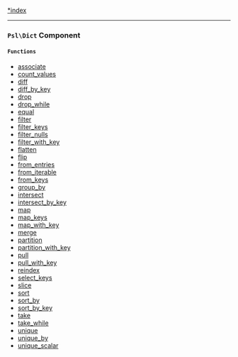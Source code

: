 <!--
    This markdown file was generated using `docs/documenter.php`.

    Any edits to it will likely be lost.
-->

[*index](./../README.md)

---

### `Psl\Dict` Component

#### `Functions`

- [associate](./../../src/Psl/Dict/associate.php#L25)
- [count_values](./../../src/Psl/Dict/count_values.php#L22)
- [diff](./../../src/Psl/Dict/diff.php#L24)
- [diff_by_key](./../../src/Psl/Dict/diff_by_key.php#L24)
- [drop](./../../src/Psl/Dict/drop.php#L23)
- [drop_while](./../../src/Psl/Dict/drop_while.php#L28)
- [equal](./../../src/Psl/Dict/equal.php#L19)
- [filter](./../../src/Psl/Dict/filter.php#L34)
- [filter_keys](./../../src/Psl/Dict/filter_keys.php#L36)
- [filter_nulls](./../../src/Psl/Dict/filter_nulls.php#L21)
- [filter_with_key](./../../src/Psl/Dict/filter_with_key.php#L39)
- [flatten](./../../src/Psl/Dict/flatten.php#L28)
- [flip](./../../src/Psl/Dict/flip.php#L27)
- [from_entries](./../../src/Psl/Dict/from_entries.php#L18)
- [from_iterable](./../../src/Psl/Dict/from_iterable.php#L19)
- [from_keys](./../../src/Psl/Dict/from_keys.php#L21)
- [group_by](./../../src/Psl/Dict/group_by.php#L42)
- [intersect](./../../src/Psl/Dict/intersect.php#L24)
- [intersect_by_key](./../../src/Psl/Dict/intersect_by_key.php#L24)
- [map](./../../src/Psl/Dict/map.php#L31)
- [map_keys](./../../src/Psl/Dict/map_keys.php#L31)
- [map_with_key](./../../src/Psl/Dict/map_with_key.php#L31)
- [merge](./../../src/Psl/Dict/merge.php#L21)
- [partition](./../../src/Psl/Dict/partition.php#L21)
- [partition_with_key](./../../src/Psl/Dict/partition_with_key.php#L21)
- [pull](./../../src/Psl/Dict/pull.php#L37)
- [pull_with_key](./../../src/Psl/Dict/pull_with_key.php#L37)
- [reindex](./../../src/Psl/Dict/reindex.php#L39)
- [select_keys](./../../src/Psl/Dict/select_keys.php#L23)
- [slice](./../../src/Psl/Dict/slice.php#L27)
- [sort](./../../src/Psl/Dict/sort.php#L26)
- [sort_by](./../../src/Psl/Dict/sort_by.php#L26)
- [sort_by_key](./../../src/Psl/Dict/sort_by_key.php#L26)
- [take](./../../src/Psl/Dict/take.php#L18)
- [take_while](./../../src/Psl/Dict/take_while.php#L28)
- [unique](./../../src/Psl/Dict/unique.php#L17)
- [unique_by](./../../src/Psl/Dict/unique_by.php#L24)
- [unique_scalar](./../../src/Psl/Dict/unique_scalar.php#L21)



